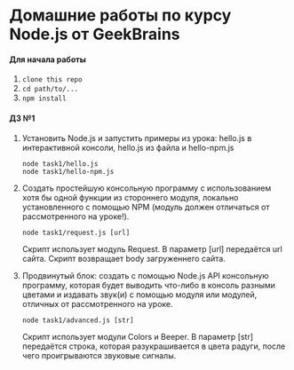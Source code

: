 # Домашние работы по курсу Node.js от GeekBrains

#### Для начала работы

1. ```clone this repo```
2. ```cd path/to/...```
3. ```npm install``` 

#### ДЗ №1

1. Установить Node.js и запустить примеры из урока: hello.js в
   интерактивной консоли, hello.js из файла и hello-npm.js
   
   ```node task1/hello.js```   
   ```node task1/hello-npm.js```
      
2. Создать простейшую консольную программу с использованием хотя
   бы одной функции из стороннего модуля, локально установленного
   с помощью NPM (модуль должен отличаться от рассмотренного на
   уроке!).
   
   ```node task1/request.js [url]```
      
   Скрипт использует модуль Request. В параметр [url] передаётся url сайта. Скрипт возвращает body загруженнего сайта.
   
3. Продвинутый блок: создать с помощью Node.js API консольную
   программу, которая будет выводить что-либо в консоль разными
   цветами и издавать звук(и) с помощью модуля или модулей,
   отличных от рассмотренного на уроке.
   
    ```node task1/advanced.js [str]```
    
    Скрипт использует модули Colors и Beeper. В параметр [str] передаётся строка, которая разукрашивается в цвета радуги, после чего проигрываются звуковые сигналы.